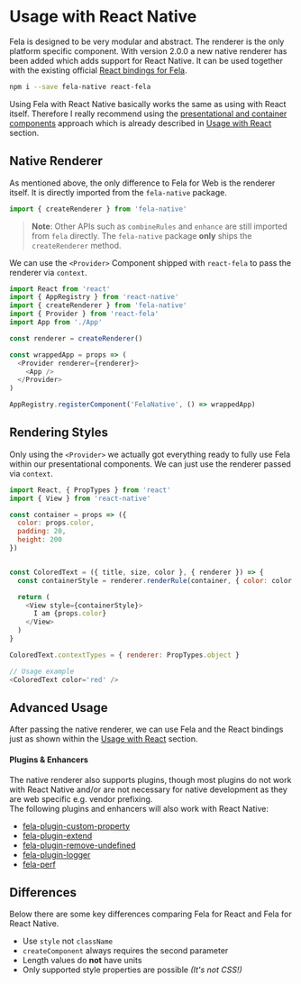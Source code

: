 # Usage with React Native

Fela is designed to be very modular and abstract. The renderer is the only platform specific component. With version 2.0.0 a new native renderer has been added which adds support for React Native. It can be used together with the existing  official [React bindings for Fela](https://github.com/rofrischmann/react-fela).

```sh
npm i --save fela-native react-fela
```

Using Fela with React Native basically works the same as using with React itself. Therefore I really recommend using the [presentational and container components](https://medium.com/@dan_abramov/smart-and-dumb-components-7ca2f9a7c7d0#.67qfcbme5) approach which is already described in [Usage with React](UsageWithReact.md) section.

## Native Renderer
As mentioned above, the only difference to Fela for Web is the renderer itself. It is directly imported from the `fela-native` package.

```javascript
import { createRenderer } from 'fela-native'
```

> **Note**: Other APIs such as `combineRules` and `enhance` are still imported from `fela` directly. The `fela-native` package **only** ships the `createRenderer` method.

We can use the `<Provider>` Component shipped with `react-fela` to pass the renderer via `context`.

```javascript
import React from 'react'
import { AppRegistry } from 'react-native'
import { createRenderer } from 'fela-native'
import { Provider } from 'react-fela'
import App from './App'

const renderer = createRenderer()

const wrappedApp = props => (
  <Provider renderer={renderer}>
    <App />
  </Provider>
)

AppRegistry.registerComponent('FelaNative', () => wrappedApp)
```

## Rendering Styles
Only using the `<Provider>` we actually got everything ready to fully use Fela within our presentational components. We can just use the renderer passed via `context`.

```javascript
import React, { PropTypes } from 'react'
import { View } from 'react-native'

const container = props => ({
  color: props.color,
  padding: 20,
  height: 200
})


const ColoredText = ({ title, size, color }, { renderer }) => {
  const containerStyle = renderer.renderRule(container, { color: color })

  return (
    <View style={containerStyle}>
      I am {props.color}
    </View>
  )
}

ColoredText.contextTypes = { renderer: PropTypes.object }

// Usage example
<ColoredText color='red' />
```

## Advanced Usage
After passing the native renderer, we can use Fela and the React bindings just as shown within the [Usage with React](UsageWithReact.md) section.

#### Plugins & Enhancers
The native renderer also supports plugins, though most plugins do not work with React Native and/or are not necessary for native development as they are web specific e.g. vendor prefixing.<br>
The following plugins and enhancers will also work with React Native:

* [fela-plugin-custom-property](https://github.com/rofrischmann/fela/tree/master/packages/fela-plugin-custom-property)
* [fela-plugin-extend](https://github.com/rofrischmann/fela/tree/master/packages/fela-plugin-extend)
* [fela-plugin-remove-undefined](https://github.com/rofrischmann/fela/tree/master/packages/fela-plugin-remove-undefined)
* [fela-plugin-logger](https://github.com/rofrischmann/fela/tree/master/packages/fela-plugin-logger)
* [fela-perf](https://github.com/rofrischmann/fela/tree/master/packages/fela-perf)

## Differences
Below there are some key differences comparing Fela for React and Fela for React Native.

* Use `style` not `className`
* `createComponent` always requires the second parameter
* Length values do **not** have units
* Only supported style properties are possible *(It's not CSS!)*
